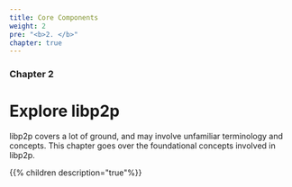 ```yaml
---
title: Core Components
weight: 2
pre: "<b>2. </b>"
chapter: true
---
```


### Chapter 2

# Explore libp2p

libp2p covers a lot of ground, and may involve unfamiliar terminology and concepts.
This chapter goes over the foundational concepts involved in libp2p.

{{% children description="true"%}}
